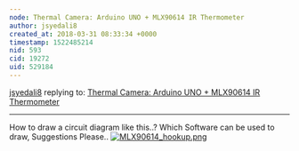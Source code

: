```yaml
---
node: Thermal Camera: Arduino UNO + MLX90614 IR Thermometer
author: jsyedali8
created_at: 2018-03-31 08:33:34 +0000
timestamp: 1522485214
nid: 593
cid: 19272
uid: 529184
---
```




[jsyedali8](../profile/jsyedali8) replying to: [Thermal Camera: Arduino UNO + MLX90614 IR Thermometer](../notes/ad/11-28-2011/thermal-camera-arduino-uno-mlx90614-ir-thermometer)

----
How to draw a circuit diagram like this..?
Which Software can be used to draw, Suggestions Please..
[![MLX90614_hookup.png](https://publiclab.org/system/images/photos/000/024/257/large/MLX90614_hookup.png)](https://publiclab.org/system/images/photos/000/024/257/original/MLX90614_hookup.png)

